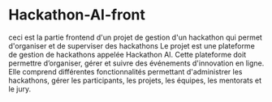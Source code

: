 # Hackathon-AI-front
ceci est la partie frontend d'un projet de gestion d'un hackathon qui permet d'organiser et de superviser des hackathons 
Le projet est une plateforme de gestion de hackathons appelée
Hackathon AI. Cette plateforme doit permettre d’organiser, gérer
et suivre des événements d'innovation en ligne. Elle comprend
différentes fonctionnalités permettant d'administrer les
hackathons, gérer les participants, les projets, les équipes, les
mentorats et le jury.
